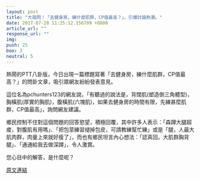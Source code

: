 ```yaml
---
layout: post
title: "大哉問！「去健身房，練什麼肌群，CP值最高？」，引爆討論熱潮。"
date: 2017-07-28 11:25:12.156709 +0800
article_url: ""
response_url: ""
img: 
push: 25
boo: 3
neutral: 5
---
```


熱鬧的PTT八卦版，今日出現一篇標題寫著「去健身房，練什麼肌群，CP值最高？」的問卦文章，吸引眾網友紛紛發表意見。

這位名為pchunters123的網友說，「有聽過的說法是，背闊肌(塑造倒三角體型)，胸橫肌(厚實的胸肌)，腹橫肌(六塊肌)，如果去健身房的時間有限，先練甚麼肌群，CP值最高」，詢問網友建議。

鄉民控制不住對這個問題的回答慾望，積極回覆，其中許多人表示：「森蹲大腿超痠，對腹肌有用嗎」、「把包莖練習褪掉包皮，可請教練幫忙練」或是「腿，人最大肌肉群，肉量上來就好瘦了」，而也有鄉民坦言內心想法：「認真回，大肌群胸背腿」、「通通給我去做深蹲」，令人激賞。

您心目中的解答，是什麼呢？

<a href = "https://www.ptt.cc/bbs/Gossiping/M.1501168322.A.0AC.html">原文連結</a>

